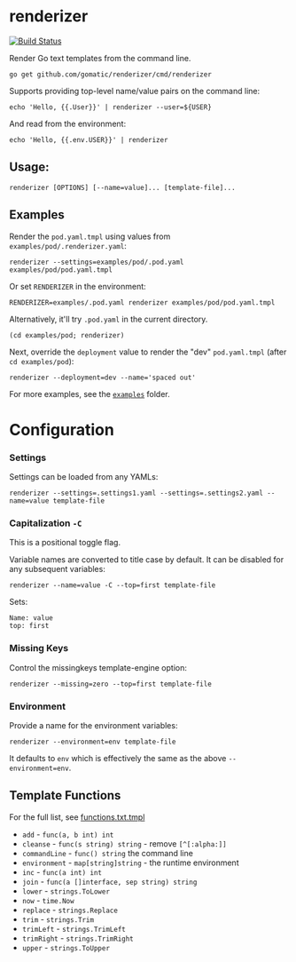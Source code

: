# renderizer

[![Build Status](https://travis-ci.org/gomatic/renderizer.svg?branch=master)](https://travis-ci.org/gomatic/renderizer)

Render Go text templates from the command line.

    go get github.com/gomatic/renderizer/cmd/renderizer

Supports providing top-level name/value pairs on the command line:

    echo 'Hello, {{.User}}' | renderizer --user=${USER}

And read from the environment: 

    echo 'Hello, {{.env.USER}}' | renderizer

## Usage:

    renderizer [OPTIONS] [--name=value]... [template-file]...

## Examples

Render the `pod.yaml.tmpl` using values from `examples/pod/.renderizer.yaml`:

    renderizer --settings=examples/pod/.pod.yaml examples/pod/pod.yaml.tmpl

Or set `RENDERIZER` in the environment:

    RENDERIZER=examples/.pod.yaml renderizer examples/pod/pod.yaml.tmpl

Alternatively, it'll try `.pod.yaml` in the current directory.

    (cd examples/pod; renderizer)

Next, override the `deployment` value to render the "dev" `pod.yaml.tmpl` (after `cd examples/pod`):

    renderizer --deployment=dev --name='spaced out'

For more examples, see the [`examples`](examples) folder.

# Configuration

### Settings

Settings can be loaded from any YAMLs:

    renderizer --settings=.settings1.yaml --settings=.settings2.yaml --name=value template-file

### Capitalization `-C`

This is a positional toggle flag.

Variable names are converted to title case by default. It can be disabled for any subsequent variables:

    renderizer --name=value -C --top=first template-file

Sets:

    Name: value
    top: first

### Missing Keys

Control the missingkeys template-engine option:

    renderizer --missing=zero --top=first template-file

### Environment

Provide a name for the environment variables:

    renderizer --environment=env template-file

It defaults to `env` which is effectively the same as the above `--environment=env`.

## Template Functions

For the full list, see [functions.txt.tmpl](examples/functions/functions.txt.tmpl)

- `add` - `func(a, b int) int`
- `cleanse` - `func(s string) string` - remove `[^[:alpha:]]`
- `commandLine` - `func() string` the command line
- `environment` - `map[string]string` - the runtime environment
- `inc` - `func(a int) int`
- `join` - `func(a []interface, sep string) string`
- `lower` - `strings.ToLower`
- `now` - `time.Now`
- `replace` - `strings.Replace`
- `trim` - `strings.Trim`
- `trimLeft` - `strings.TrimLeft`
- `trimRight` - `strings.TrimRight`
- `upper` - `strings.ToUpper`
